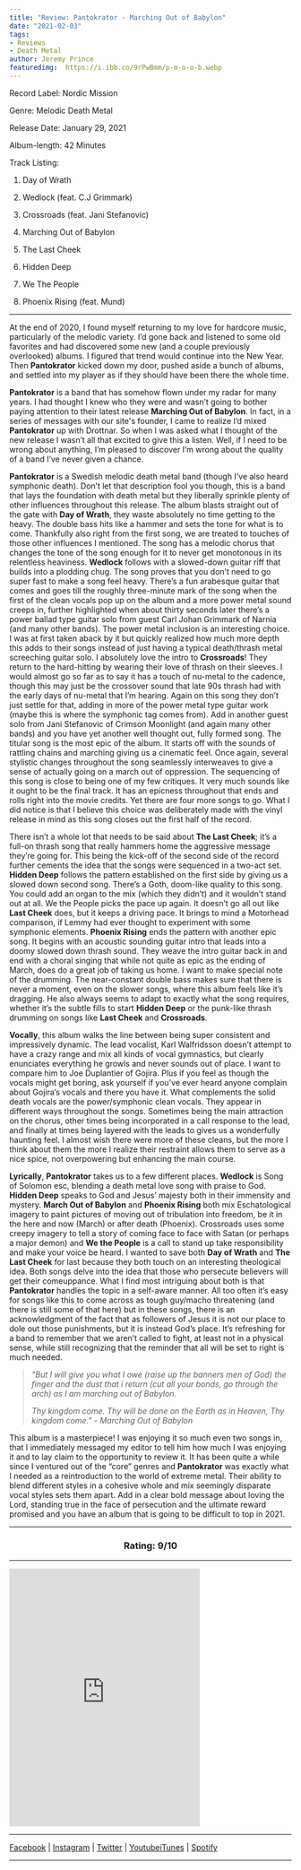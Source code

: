 ```yaml
---
title: "Review: Pantokrator - Marching Out of Babylon"
date: "2021-02-03"
tags:
- Reviews
- Death Metal
author: Jeremy Prince  
featuredimg:  https://i.ibb.co/9rPwBmm/p-m-o-o-b.webp
---
```


Record Label: Nordic Mission

Genre: Melodic Death Metal

Release Date: January 29, 2021

Album-length: 42 Minutes

Track Listing:

1. Day of Wrath

2. Wedlock (feat. C.J Grimmark)

3. Crossroads (feat. Jani Stefanovic)

4. Marching Out of Babylon

5. The Last Cheek

6. Hidden Deep

7. We The People

8. Phoenix Rising (feat. Mund)

<hr>

At the end of 2020, I found myself returning to my love for hardcore music, particularly of the melodic variety. I’d gone back and listened to some old favorites and had discovered some new (and a couple previously overlooked) albums. I figured that trend would continue into the New Year. Then **Pantokrator** kicked down my door, pushed aside a bunch of albums, and settled into my player as if they should have been there the whole time. 

**Pantokrator** is a band that has somehow flown under my radar for many years. I had thought I knew who they were and wasn’t going to bother paying attention to their latest release **Marching Out of Babylon**. In fact, in a series of messages with our site's founder, I came to realize I’d mixed **Pantokrator** up with Drottnar. So when I was asked what I thought of the new release I wasn’t all that excited to give this a listen. Well, if I need to be wrong about anything, I’m pleased to discover I’m wrong about the quality of a band I’ve never given a chance. 

**Pantokrator** is a Swedish melodic death metal band (though I’ve also heard symphonic death). Don’t let that description fool you though, this is a band that lays the foundation with death metal but they liberally sprinkle plenty of other influences throughout this release. The album blasts straight out of the gate with **Day of Wrath**, they waste absolutely no time getting to the heavy. The double bass hits like a hammer and sets the tone for what is to come. Thankfully also right from the first song, we are treated to touches of those other influences I mentioned. The song has a melodic chorus that changes the tone of the song enough for it to never get monotonous in its relentless heaviness. **Wedlock** follows with a slowed-down guitar riff that builds into a plodding chug. The song proves that you don’t need to go super fast to make a song feel heavy. There’s a fun arabesque guitar that comes and goes till the roughly three-minute mark of the song when the first of the clean vocals pop up on the album and a more power metal sound creeps in, further highlighted when about thirty seconds later there’s a power ballad type guitar solo from guest Carl Johan Grimmark of Narnia (and many other bands). The power metal inclusion is an interesting choice. I was at first taken aback by it but quickly realized how much more depth this adds to their songs instead of just having a typical death/thrash metal screeching guitar solo. I absolutely love the intro to **Crossroads**! They return to the hard-hitting by wearing their love of thrash on their sleeves. I would almost go so far as to say it has a touch of nu-metal to the cadence, though this may just be the crossover sound that late 90s thrash had with the early days of nu-metal that I’m hearing. Again on this song they don’t just settle for that, adding in more of the power metal type guitar work (maybe this is where the symphonic tag comes from). Add in another guest solo from Jani Stefanovic of Crimson Moonlight (and again many other bands) and you have yet another well thought out, fully formed song. The titular song is the most epic of the album. It starts off with the sounds of rattling chains and marching giving us a cinematic feel. Once again, several stylistic changes throughout the song seamlessly interweaves to give a sense of actually going on a march out of oppression. The sequencing of this song is close to being one of my few critiques. It very much sounds like it ought to be the final track. It has an epicness throughout that ends and rolls right into the movie credits. Yet there are four more songs to go. What I did notice is that I believe this choice was deliberately made with the vinyl release in mind as this song closes out the first half of the record. 

There isn’t a whole lot that needs to be said about **The Last Cheek**; it’s a full-on thrash song that really hammers home the aggressive message they’re going for. This being the kick-off of the second side of the record further cements the idea that the songs were sequenced in a two-act set. **Hidden Deep** follows the pattern established on the first side by giving us a slowed down second song. There’s a Goth, doom-like quality to this song. You could add an organ to the mix (which they didn’t) and it wouldn’t stand out at all. We the People picks the pace up again. It doesn’t go all out like **Last Cheek** does, but it keeps a driving pace. It brings to mind a Motorhead comparison, if Lemmy had ever thought to experiment with some symphonic elements. **Phoenix Rising** ends the pattern with another epic song. It begins with an acoustic sounding guitar intro that leads into a doomy slowed down thrash sound. They weave the intro guitar back in and end with a choral singing that while not quite as epic as the ending of March, does do a great job of taking us home. I want to make special note of the drumming. The near-constant double bass makes sure that there is never a moment, even on the slower songs, where this album feels like it’s dragging. He also always seems to adapt to exactly what the song requires, whether it’s the subtle fills to start **Hidden Deep** or the punk-like thrash drumming on songs like **Last Cheek** and **Crossroads**. 

**Vocally**, this album walks the line between being super consistent and impressively dynamic. The lead vocalist, Karl Walfridsson doesn’t attempt to have a crazy range and mix all kinds of vocal gymnastics, but clearly enunciates everything he growls and never sounds out of place. I want to compare him to Joe Duplantier of Gojira. Plus if you feel as though the vocals might get boring, ask yourself if you’ve ever heard anyone complain about Gojira’s vocals and there you have it. What complements the solid death vocals are the power/symphonic clean vocals. They appear in different ways throughout the songs. Sometimes being the main attraction on the chorus, other times being incorporated in a call response to the lead, and finally at times being layered with the leads to gives us a wonderfully haunting feel. I almost wish there were more of these cleans, but the more I think about them the more I realize their restraint allows them to serve as a nice spice, not overpowering but enhancing the main course.

**Lyrically**, **Pantokrator** takes us to a few different places. **Wedlock** is Song of Solomon esc, blending a death metal love song with praise to God. **Hidden Deep** speaks to God and Jesus’ majesty both in their immensity and mystery. **March Out of Babylon** and **Phoenix Rising** both mix Eschatological imagery to paint pictures of moving out of tribulation into freedom, be it in the here and now (March) or after death (Phoenix). Crossroads uses some creepy imagery to tell a story of coming face to face with Satan (or perhaps a major demon) and **We the People** is a call to stand up take responsibility and make your voice be heard. I wanted to save both **Day of Wrath** and **The Last Cheek** for last because they both touch on an interesting theological idea. Both songs delve into the idea that those who persecute believers will get their comeuppance. What I find most intriguing about both is that **Pantokrator** handles the topic in a self-aware manner. All too often it’s easy for songs like this to come across as tough guy/macho threatening (and there is still some of that here) but in these songs, there is an acknowledgment of the fact that as followers of Jesus it is not our place to dole out those punishments, but it is instead God’s place. It’s refreshing for a band to remember that we aren’t called to fight, at least not in a physical sense, while still recognizing that the reminder that all will be set to right is much needed.




> *"But I will give you what I owe (raise up the banners men of God)*
> *the finger and the dust that i return (cut all your bonds, go through the arch)*
> *as I am marching out of Babylon.*
>
> *Thy kingdom come.*
> *Thy will be done on the Earth as in Heaven,*
> *Thy kingdom come." - Marching Out of Babylon*
>
> 


This album is a masterpiece! I was enjoying it so much even two songs in, that I immediately messaged my editor to tell him how much I was enjoying it and to lay claim to the opportunity to review it. It has been quite a while since I ventured out of the “core” genres and **Pantokrator** was exactly what I needed as a reintroduction to the world of extreme metal. Their ability to blend different styles in a cohesive whole and mix seemingly disparate vocal styles sets them apart. Add in a clear bold message about loving the Lord, standing true in the face of persecution and the ultimate reward promised and you have an album that is going to be difficult to top in 2021.

<hr>

<h3 style="text-align: center">Rating: 9/10</h3>

<hr>

   <iframe style="border: 0; width: 340px; height: 460px;" src="https://bandcamp.com/EmbeddedPlayer/album=2394117014/size=large/bgcol=ffffff/linkcol=0687f5/tracklist=false/transparent=true/" seamless><a href="https://officialpantokrator.bandcamp.com/album/marching-out-of-babylon-3">MARCHING OUT OF BABYLON by PANTOKRATOR</a></iframe>

   <hr>



[Facebook](https://web.facebook.com/Pantokrator?_rdc=1&_rdr) | [Instagram](https://www.instagram.com/pantokratorsweofficial/) | [Twitter](https://twitter.com/PantokratorSwe) | [Youtube](https://www.youtube.com/channel/UCx6_htPQXIVHfiyEG_Onqqw)[iTunes](https://music.apple.com/us/album/marching-out-of-babylon/1544078484) | [Spotify](https://open.spotify.com/album/2S8LfjWVYhuKVuYVJSoCus?si=7gWyThHBQleiCB4Pb2TDew)



<hr>